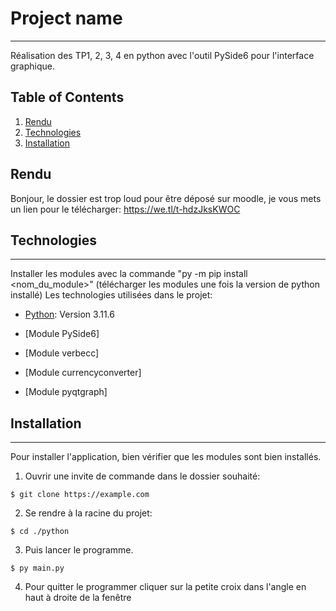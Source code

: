 # Project name
***
Réalisation des TP1, 2, 3, 4 en python avec l'outil PySide6 pour l'interface graphique.

## Table of Contents
1. [Rendu](#render)
2. [Technologies](#technologies)
3. [Installation](#installation)

## Rendu

Bonjour, le dossier est trop loud pour être déposé sur moodle,
je vous mets un lien pour le télécharger: https://we.tl/t-hdzJksKWOC

## Technologies
***
Installer les modules avec la commande "py -m pip install <nom_du_module>" (télécharger les modules une fois la version de python installé)
Les technologies utilisées dans le projet:
* [Python](https://www.python.org/downloads/release/python-3116/): Version 3.11.6

* [Module PySide6]
* [Module verbecc]
* [Module currencyconverter]
* [Module pyqtgraph]

## Installation
***
Pour installer l'application, bien vérifier que les modules sont bien installés. 
1. Ouvrir une invite de commande dans le dossier souhaité:
```
$ git clone https://example.com
```
2. Se rendre à la racine du projet:
```
$ cd ./python
```
3. Puis lancer le programme.
```
$ py main.py
```
4. Pour quitter le programmer cliquer sur la petite croix dans l'angle en haut à droite de la fenêtre
